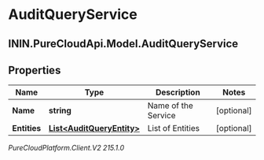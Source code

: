 # AuditQueryService

## ININ.PureCloudApi.Model.AuditQueryService

## Properties

|Name | Type | Description | Notes|
|------------ | ------------- | ------------- | -------------|
| **Name** | **string** | Name of the Service | [optional] |
| **Entities** | [**List&lt;AuditQueryEntity&gt;**](AuditQueryEntity) | List of Entities | [optional] |



_PureCloudPlatform.Client.V2 215.1.0_
